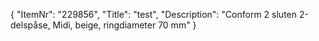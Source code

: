 {
  "ItemNr": "229856",
  "Title": "test",
  "Description": "Conform 2 sluten 2-delspåse, Midi, beige, ringdiameter 70 mm"
}